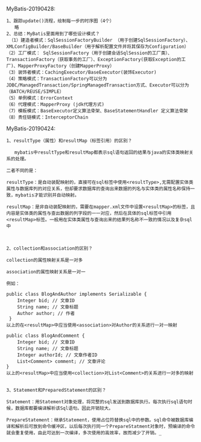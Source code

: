 MyBatis-20190428:

    1、跟踪update()流程，绘制每一步的时序图（4个）
       略
    2、总结：MyBatis里面用到了哪些设计模式？
     （1）建造者模式：SqlSessionFactoryBuilder （用于创建SqlSessionFactory）、XMLConfigBuilder/BaseBuilder（用于解析配置文件并将其保存为Configuration）
    （2）工厂模式： SqlSessionFactory（用于创建会话SqlSession的工厂类）、TransactionFactory（获取事务的工厂）、ExceptionFactory(获取Exception的工厂)、MapperProxyFactory（创建MapperProxy）
    （3）装饰者模式：CachingExecutor/BaseExecutor(装饰Executor)
    （4）策略模式：TransactionFactory可以分为JDBC/ManagedTransaction/SpringManagedTransaction方式、Executor可以分为（BATCH/REUSE/SIMPLE）
    （5）单例模式：ErrorContext
    （6）代理模式：MapperProxy (jdk代理方式)
    （7）模板模式：BaseExecutor定义算法骨架、BaseStatementHandler 定义算法骨架
    （8）责任链模式：InterceptorChain
    

MyBatis-20190424:

    1、resultType（属性）和resultMap（标签引用）的区别？
    
       mybatis中resultType和resultMap都表示sql语句返回的结果与java的实体类映射关系的处理。
    
    二者不同的是：
    
    resultType：是自动装配映射的，直接可在sql标签中使用<resultType>,无需配置实体类属性与数据库列的对应关系，但却要求数据库的查询出来数据的列名与实体类的属性名称保持一致，mybatis才能识别并自动映射。
    
    resultMap：是非自动装配映射的，需要在mapper.xml文件中设置<resultMap>的标签，且内容是实体类的属性与查出数据的列字段的一一对应，然后在具体的sql标签中引用<resultMap>标签。一般用在实体类属性与查询出来的结果列名称不一致的情况以及复杂sql中
    
    
    
    2、collection和association的区别？
    
    collection的属性映射关系是一对多
    
    association的属性映射关系是一对一
    
    例如：
    
    public class BlogAndAuthor implements Serializable {
        Integer bid; // 文章ID
        String name; // 文章标题
        Author author; // 作者
     }
    以上的在<resultMap>中应当使用<association>对Author的关系进行一对一映射
    
    public class BlogAndComment {
        Integer bid; // 文章ID
        String name; // 文章标题
        Integer authorId; // 文章作者ID
        List<Comment> comment; // 文章评论
    }
    以上的<resultMap>中应当使用<collection>对List<Comment>的关系进行一对多的映射
    
    
    3、Statement和PreparedStatement的区别？
    
    Statement：用Statement对象处理，将完整的sql发送到数据库执行。每次执行sql语句时候，数据库都要编译解析该Sql语句。因此开销较大。
    
    PrepareStatement：继承Statement，使用占位符替换sql中的参数。sql命令被数据库编译和解析后可放到命令缓冲区，以后每次执行同一个PrepareStatment对象时，预编译的命令就会重复使用，由此可达到一次编译，多次使用的高效率，故而减少了开销。_

